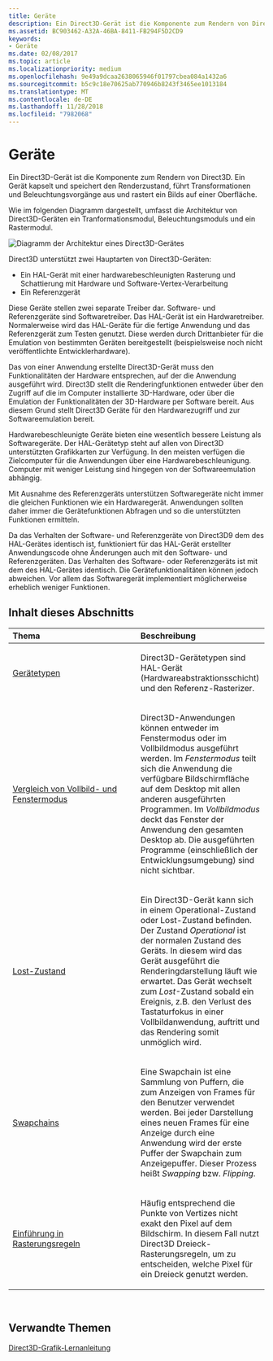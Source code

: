 ```yaml
---
title: Geräte
description: Ein Direct3D-Gerät ist die Komponente zum Rendern von Direct3D. Ein Gerät kapselt und speichert den Renderzustand, führt Transformationen und Beleuchtungsvorgänge aus und rastert ein Bilds auf einer Oberfläche.
ms.assetid: BC903462-A32A-46BA-8411-FB294F5D2CD9
keywords:
- Geräte
ms.date: 02/08/2017
ms.topic: article
ms.localizationpriority: medium
ms.openlocfilehash: 9e49a9dcaa2638065946f01797cbea084a1432a6
ms.sourcegitcommit: b5c9c18e70625ab770946b8243f3465ee1013184
ms.translationtype: MT
ms.contentlocale: de-DE
ms.lasthandoff: 11/28/2018
ms.locfileid: "7982068"
---
```

# <a name="devices"></a>Geräte


Ein Direct3D-Gerät ist die Komponente zum Rendern von Direct3D. Ein Gerät kapselt und speichert den Renderzustand, führt Transformationen und Beleuchtungsvorgänge aus und rastert ein Bilds auf einer Oberfläche.

Wie im folgenden Diagramm dargestellt, umfasst die Architektur von Direct3D-Geräten ein Tranformationsmodul, Beleuchtungsmoduls und ein Rastermodul.

![Diagramm der Architektur eines Direct3D-Gerätes](images/d3ddev.png)

Direct3D unterstützt zwei Hauptarten von Direct3D-Geräten:

-   Ein HAL-Gerät mit einer hardwarebeschleunigten Rasterung und Schattierung mit Hardware und Software-Vertex-Verarbeitung
-   Ein Referenzgerät

Diese Geräte stellen zwei separate Treiber dar. Software- und Referenzgeräte sind Softwaretreiber. Das HAL-Gerät ist ein Hardwaretreiber. Normalerweise wird das HAL-Geräte für die fertige Anwendung und das Referenzgerät zum Testen genutzt. Diese werden durch Drittanbieter für die Emulation von bestimmten Geräten bereitgestellt (beispielsweise noch nicht veröffentlichte Entwicklerhardware).

Das von einer Anwendung erstellte Direct3D-Gerät muss den Funktionalitäten der Hardware entsprechen, auf der die Anwendung ausgeführt wird. Direct3D stellt die Renderingfunktionen entweder über den Zugriff auf die im Computer installierte 3D-Hardware, oder über die Emulation der Funktionalitäten der 3D-Hardware per Software bereit. Aus diesem Grund stellt Direct3D Geräte für den Hardwarezugriff und zur Softwareemulation bereit.

Hardwarebeschleunigte Geräte bieten eine wesentlich bessere Leistung als Softwaregeräte. Der HAL-Gerätetyp steht auf allen von Direct3D unterstützten Grafikkarten zur Verfügung. In den meisten verfügen die Zielcomputer für die Anwendungen über eine Hardwarebeschleunigung. Computer mit weniger Leistung sind hingegen von der Softwareemulation abhängig.

Mit Ausnahme des Referenzgeräts unterstützen Softwaregeräte nicht immer die gleichen Funktionen wie ein Hardwaregerät. Anwendungen sollten daher immer die Gerätefunktionen Abfragen und so die unterstützten Funktionen ermitteln.

Da das Verhalten der Software- und Referenzgeräte von Direct3D9 dem des HAL-Gerätes identisch ist, funktioniert für das HAL-Gerät erstellter Anwendungscode ohne Änderungen auch mit den Software- und Referenzgeräten. Das Verhalten des Software- oder Referenzgeräts ist mit dem des HAL-Gerätes identisch. Die Gerätefunktionalitäten können jedoch abweichen. Vor allem das Softwaregerät implementiert möglicherweise erheblich weniger Funktionen.

## <a name="span-idin-this-sectionspanin-this-section"></a><span id="in-this-section"></span>Inhalt dieses Abschnitts


<table>
<colgroup>
<col width="50%" />
<col width="50%" />
</colgroup>
<thead>
<tr class="header">
<th align="left">Thema</th>
<th align="left">Beschreibung</th>
</tr>
</thead>
<tbody>
<tr class="odd">
<td align="left"><p><a href="device-types.md">Gerätetypen</a></p></td>
<td align="left"><p>Direct3D-Gerätetypen sind HAL-Gerät (Hardwareabstraktionsschicht) und den Referenz-Rasterizer.</p></td>
</tr>
<tr class="even">
<td align="left"><p><a href="windowed-vs--full-screen-mode.md">Vergleich von Vollbild- und Fenstermodus</a></p></td>
<td align="left"><p>Direct3D-Anwendungen können entweder im Fenstermodus oder im Vollbildmodus ausgeführt werden. Im <em>Fenstermodus</em> teilt sich die Anwendung die verfügbare Bildschirmfläche auf dem Desktop mit allen anderen ausgeführten Programmen. Im <em>Vollbildmodus</em> deckt das Fenster der Anwendung den gesamten Desktop ab. Die ausgeführten Programme (einschließlich der Entwicklungsumgebung) sind nicht sichtbar.</p></td>
</tr>
<tr class="odd">
<td align="left"><p><a href="lost-devices.md">Lost-Zustand</a></p></td>
<td align="left"><p>Ein Direct3D-Gerät kann sich in einem Operational-Zustand oder Lost-Zustand befinden. Der Zustand <em>Operational</em> ist der normalen Zustand des Geräts. In diesem wird das Gerät ausgeführt die Renderingdarstellung läuft wie erwartet. Das Gerät wechselt zum <em>Lost</em>-Zustand sobald ein Ereignis, z.B. den Verlust des Tastaturfokus in einer Vollbildanwendung, auftritt und das Rendering somit unmöglich wird.</p></td>
</tr>
<tr class="even">
<td align="left"><p><a href="swap-chains.md">Swapchains</a></p></td>
<td align="left"><p>Eine Swapchain ist eine Sammlung von Puffern, die zum Anzeigen von Frames für den Benutzer verwendet werden. Bei jeder Darstellung eines neuen Frames für eine Anzeige durch eine Anwendung wird der erste Puffer der Swapchain zum Anzeigepuffer. Dieser Prozess heißt <em>Swapping</em> bzw. <em>Flipping</em>.</p></td>
</tr>
<tr class="odd">
<td align="left"><p><a href="introduction-to-rasterization-rules.md">Einführung in Rasterungsregeln</a></p></td>
<td align="left"><p>Häufig entsprechend die Punkte von Vertizes nicht exakt den Pixel auf dem Bildschirm. In diesem Fall nutzt Direct3D Dreieck-Rasterungsregeln, um zu entscheiden, welche Pixel für ein Dreieck genutzt werden.</p></td>
</tr>
</tbody>
</table>

 

## <a name="span-idrelated-topicsspanrelated-topics"></a><span id="related-topics"></span>Verwandte Themen


[Direct3D-Grafik-Lernanleitung](index.md)

 

 




